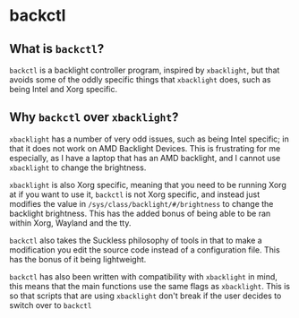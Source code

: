 # backctl

## What is `backctl`?
`backctl` is a backlight controller program, inspired by `xbacklight`, but that avoids some of the
oddly specific things that `xbacklight` does, such as being Intel and Xorg specific.

## Why `backctl` over `xbacklight`?
`xbacklight` has a number of very odd issues, such as being Intel specific; in that it does not work
on AMD Backlight Devices. This is frustrating for me especially, as I have a laptop that has an AMD
backlight, and I cannot use `xbacklight` to change the brightness.

`xbacklight` is also Xorg specific, meaning that you need to be running Xorg at if you want to use
it, `backctl` is not Xorg specific, and instead just modifies the value in
`/sys/class/backlight/#/brightness` to change the backlight brightness. This has the added bonus of
being able to be ran within Xorg, Wayland and the tty.

`backctl` also takes the Suckless philosophy of tools in that to make a modification you edit the
source code instead of a configuration file. This has the bonus of it being lightweight.

`backctl` has also been written with compatibility with `xbacklight` in mind, this means that the
main functions use the same flags as `xbacklight`. This is so that scripts that are using
`xbacklight` don't break if the user decides to switch over to `backctl`
